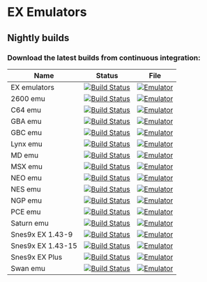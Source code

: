 # EX Emulators

## Nightly builds

### Download the latest builds from continuous integration:

| Name                    | Status                            | File                                       |
|-------------------------|-----------------------------------|--------------------------------------------|
| EX emulators            | [![Build Status][Build]][Actions] | [![Emulator][Download]][EX emulators]      |
| 2600 emu                | [![Build Status][Build]][Actions] | [![Emulator][Download]][2600 emu]          |
| C64 emu                 | [![Build Status][Build]][Actions] | [![Emulator][Download]][C64 emu]           |
| GBA emu                 | [![Build Status][Build]][Actions] | [![Emulator][Download]][GBA emu]           |
| GBC emu                 | [![Build Status][Build]][Actions] | [![Emulator][Download]][GBC emu]           |
| Lynx emu                | [![Build Status][Build]][Actions] | [![Emulator][Download]][Lynx emu]          |
| MD emu                  | [![Build Status][Build]][Actions] | [![Emulator][Download]][MD emu]            |
| MSX emu                 | [![Build Status][Build]][Actions] | [![Emulator][Download]][MSX emu]           |
| NEO emu                 | [![Build Status][Build]][Actions] | [![Emulator][Download]][NEO emu]           |
| NES emu                 | [![Build Status][Build]][Actions] | [![Emulator][Download]][NES emu]           |
| NGP emu                 | [![Build Status][Build]][Actions] | [![Emulator][Download]][NGP emu]           |
| PCE emu                 | [![Build Status][Build]][Actions] | [![Emulator][Download]][PCE emu]           |
| Saturn emu              | [![Build Status][Build]][Actions] | [![Emulator][Download]][Saturn emu]        |
| Snes9x EX 1.43-9        | [![Build Status][Build]][Actions] | [![Emulator][Download]][Snes9x EX 1.43-9]  |
| Snes9x EX 1.43-15       | [![Build Status][Build]][Actions] | [![Emulator][Download]][Snes9x EX 1.43-15] |
| Snes9x EX Plus          | [![Build Status][Build]][Actions] | [![Emulator][Download]][Snes9x EX Plus]    |
| Swan emu                | [![Build Status][Build]][Actions] | [![Emulator][Download]][Swan emu]          |

[Actions]: https://github.com/Rakashazi/emu-ex-plus-alpha/actions/workflows/build.yml
[Build]: https://github.com/Rakashazi/emu-ex-plus-alpha/actions/workflows/build.yml/badge.svg
[Download]: https://img.shields.io/badge/Download-blue
[EX emulators]: https://github.com/Rakashazi/emu-ex-plus-alpha/releases/download/Pre-release/EX-Emulators.zip
[2600 emu]: https://github.com/Rakashazi/emu-ex-plus-alpha/releases/download/Pre-release/2600Emu.zip
[C64 emu]: https://github.com/Rakashazi/emu-ex-plus-alpha/releases/download/Pre-release/C64Emu.zip
[GBA emu]: https://github.com/Rakashazi/emu-ex-plus-alpha/releases/download/Pre-release/GbaEmu.zip
[GBC emu]: https://github.com/Rakashazi/emu-ex-plus-alpha/releases/download/Pre-release/GbcEmu.zip
[Lynx emu]: https://github.com/Rakashazi/emu-ex-plus-alpha/releases/download/Pre-release/LynxEmu.zip
[MD emu]: https://github.com/Rakashazi/emu-ex-plus-alpha/releases/download/Pre-release/MdEmu.zip
[MSX emu]: https://github.com/Rakashazi/emu-ex-plus-alpha/releases/download/Pre-release/MsxEmu.zip
[NEO emu]: https://github.com/Rakashazi/emu-ex-plus-alpha/releases/download/Pre-release/NeoEmu.zip
[NES emu]: https://github.com/Rakashazi/emu-ex-plus-alpha/releases/download/Pre-release/NesEmu.zip
[NGP emu]: https://github.com/Rakashazi/emu-ex-plus-alpha/releases/download/Pre-release/NgpEmu.zip
[PCE emu]: https://github.com/Rakashazi/emu-ex-plus-alpha/releases/download/Pre-release/PceEmu.zip
[Saturn emu]: https://github.com/Rakashazi/emu-ex-plus-alpha/releases/download/Pre-release/SaturnEmu.zip
[Snes9x EX 1.43-9]: https://github.com/Rakashazi/emu-ex-plus-alpha/releases/download/Pre-release/Snes9xEX-9.zip
[Snes9x EX 1.43-15]: https://github.com/Rakashazi/emu-ex-plus-alpha/releases/download/Pre-release/Snes9xEX-15.zip
[Snes9x EX Plus]: https://github.com/Rakashazi/emu-ex-plus-alpha/releases/download/Pre-release/Snes9xEXPlus.zip
[Swan emu]: https://github.com/Rakashazi/emu-ex-plus-alpha/releases/download/Pre-release/SwanEmu.zip
